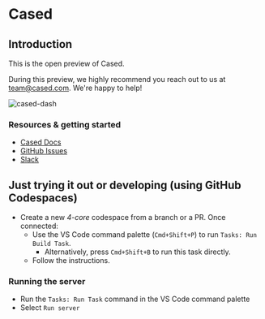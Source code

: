 # Cased

## Introduction

This is the open preview of Cased.

During this preview, we highly recommend you reach out to us at team@cased.com. We're happy
to help!

![cased-dash](https://user-images.githubusercontent.com/126905/216887655-2a632271-6154-465c-9d64-782b00a05bf3.png)

### Resources & getting started

- [Cased Docs](https://docs.cased.com)
- [GitHub Issues](https://github.com/cased/cased/issues)
- [Slack](https://join.slack.com/t/cased-workspace/shared_invite/zt-1onqqcgo6-rq56zZoDiLEMpj6yPn19sQ)

## Just trying it out or developing (using GitHub Codespaces)

- Create a new _4-core_ codespace from a branch or a PR. Once connected:
  - Use the VS Code command palette (`Cmd+Shift+P`) to run `Tasks: Run Build Task`.
    - Alternatively, press `Cmd+Shift+B` to run this task directly.
  - Follow the instructions.

### Running the server

- Run the `Tasks: Run Task` command in the VS Code command palette
- Select `Run server`
